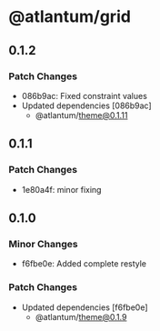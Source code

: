 # @atlantum/grid

## 0.1.2

### Patch Changes

-   086b9ac: Fixed constraint values
-   Updated dependencies [086b9ac]
    -   @atlantum/theme@0.1.11

## 0.1.1

### Patch Changes

-   1e80a4f: minor fixing

## 0.1.0

### Minor Changes

-   f6fbe0e: Added complete restyle

### Patch Changes

-   Updated dependencies [f6fbe0e]
    -   @atlantum/theme@0.1.9
